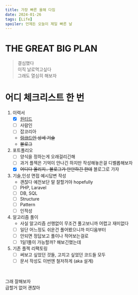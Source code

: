 ```yaml
---
title: 가장 빠른 올해 다짐
date: 2024-01-26
tags: [Life]
spoiler: 언제든 오늘이 제일 빠른 날
---
```


# THE GREAT BIG PLAN
> 결심했다  
> 이직
날로먹고싶다  
그래도 열심히 해보자

# 어디 체크리스트 한 번
1. 이력서
    - [x] [원티드](https://www.wanted.co.kr/community/profile/j8P6yTcE6WqtRxpfstRRKe)
    - [ ] 사람인
    - [ ] 잡코리아
    - ~~[링크드인](https://www.linkedin.com/in/ej-h-b8b2a9203/) 상세 기술~~
    - ~~블로그~~
1. 포트폴리오
    - [ ] 양식을 정하는게 오래걸리긴해
    - [ ] 과거 플젝은 기억이 안나긴 하지만 작성해놓은걸 디벨롭해보자
    - [x] ~~어디다 올리지.. 블로그가 만만하긴 한데~~ 블로그로 가자
1. 기술,인성 면접 예시답변 작성
    - 괜찮다 예전보단 말 잘할거야 hopefully
    - [ ] PHP, Laravel
    - [ ] DB, SQL
    - [ ] Structure
    - [ ] Pattern
    - [ ] 인적성
1. 알고리즘 풀이
    - 사실 알고리즘 선행없이 무조건 풀고보니까 어렵고 재미없다
    - [ ] 일단 어느정도 쉬운건 풀어봤으니까 미디움부터
    - [ ] 안되면 정답보고 풀이나 적어보는걸로
    - [ ] 1일1풀이 가능할까? 해보긴했는데
1. 기존 플젝 리팩토링
    - [ ] 써보고 싶었던 것들, 고치고 싶었던 코드들 모두
    - [ ] 문서 작성도 이번엔 철저하게 (aka 설계)

&nbsp;

그래 잘해보자  
급할거 없어 괜찮아